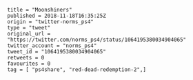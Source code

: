 ```
title = "Moonshiners"
published = 2018-11-18T16:35:25Z
origin = "twitter-norms_ps4"
type = "tweet"
original_url = "https://twitter.com/norms_ps4/status/1064195380034904065"
twitter_account = "norms_ps4"
tweet_id = "1064195380034904065"
retweets = 0
favourites = 0
tag = [ "ps4share", "red-dead-redemption-2",]
```

<p class='image'><img src='https://mnf.m17s.net/2018/11/18/DsTIDlWW0AAtv2J.jpg' alt=''></p>

